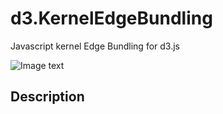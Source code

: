 # d3.KernelEdgeBundling
Javascript kernel Edge Bundling for d3.js

![Image text](https://https://raw.githubusercontent.com/WeiStaring/d3.KernelEdgeBundling/master/images/2.jpg)
## Description
